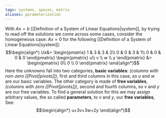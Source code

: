 ```yaml
---
tags: systems, spaces, matrix
aliases: parameterization
---
```

With $Ax=b$ [[Definition of a System of Linear Equations|system]], by trying to read off the solutions we come across some cases, consider the homogeneous case: $Ax=0$ for the following [[Definition of a System of Linear Equations|system]]:
$$\begin{align*}
Ux&=
\begin{pmatrix}
1 & 3 & 3 & 2\\
0 & 0 & 3 & 1\\
0 & 0 & 0 & 0
\end{pmatrix}
\begin{pmatrix}
u\\ v \\ w \\ y
\end{pmatrix}
&= 
\begin{pmatrix}
0\\ 0 \\ 0 \end{pmatrix}
\end{align*}$$
Here the unknowns fall into two categories, **basic variables**: *(columns with non-zero [[Pivot|pivots]])*, first and third columns in this case, so $u$ and $w$ are our basic variables.
The other category is made of **free variables**, *(columns with zero [[Pivot|pivots]])*, second and fourth columns, so $v$ and $y$ are our free variables.
To find a general solution for this we may assign arbitrary values, the so called **parameters**, to $v$ and $y$, our **free variables**, See:
$$\begin{align*}
u+3v+3w+2y 
\end{align*}$$
